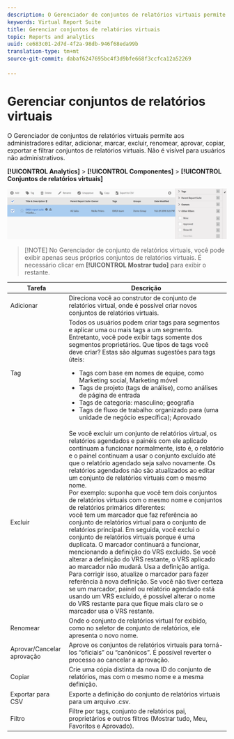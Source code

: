 ```yaml
---
description: O Gerenciador de conjuntos de relatórios virtuais permite aos administradores editar, adicionar, marcar, excluir, renomear, aprovar, copiar, exportar e filtrar conjuntos de relatórios virtuais. Não é visível para usuários não administrativos.
keywords: Virtual Report Suite
title: Gerenciar conjuntos de relatórios virtuais
topic: Reports and analytics
uuid: ce683c01-2d7d-4f2a-98db-946f68eda99b
translation-type: tm+mt
source-git-commit: dabaf6247695bc4f3d9bfe668f3ccfca12a52269

---
```



# Gerenciar conjuntos de relatórios virtuais

O Gerenciador de conjuntos de relatórios virtuais permite aos administradores editar, adicionar, marcar, excluir, renomear, aprovar, copiar, exportar e filtrar conjuntos de relatórios virtuais. Não é visível para usuários não administrativos.

**[!UICONTROL Analytics]** > **[!UICONTROL Componentes]** > **[!UICONTROL Conjuntos de relatórios virtuais]**

![](assets/vrs-manage.png)

>[!NOTE] No Gerenciador de conjunto de relatórios virtuais, você pode exibir apenas seus próprios conjuntos de relatórios virtuais. É necessário clicar em **[!UICONTROL Mostrar tudo]** para exibir o restante.

| Tarefa | Descrição |
|--- |--- |
| Adicionar | Direciona você ao construtor de conjunto de relatórios virtual, onde é possível criar novos conjuntos de relatórios virtuais. |
| Tag | Todos os usuários podem criar tags para segmentos e aplicar uma ou mais tags a um segmento. Entretanto, você pode exibir tags somente dos segmentos proprietários. Que tipos de tags você deve criar? Estas são algumas sugestões para tags úteis:<ul><li>Tags com base em nomes de equipe, como Marketing social, Marketing móvel</li><li>Tags de projeto (tags de análise), como análises de página de entrada</li><li>Tags de categoria: masculino; geografia</li><li>Tags de fluxo de trabalho: organizado para (uma unidade de negócio específica); Aprovado</li></ul> |
| Excluir | Se você excluir um conjunto de relatórios virtual, os relatórios agendados e painéis com ele aplicado continuam a funcionar normalmente, isto é, o relatório e o painel continuam a usar o conjunto excluído até que o relatório agendado seja salvo novamente.  Os relatórios agendados não são atualizados ao editar um conjunto de relatórios virtuais com o mesmo nome.<br>Por exemplo: suponha que você tem dois conjuntos de relatórios virtuais com o mesmo nome e conjuntos de relatórios primários diferentes:<br>você tem um marcador que faz referência ao conjunto de relatórios virtual para o conjunto de relatórios principal. Em seguida, você exclui o conjunto de relatórios virtuais porque é uma duplicata. O marcador continuará a funcionar, mencionando a definição do VRS excluído. Se você alterar a definição do VRS restante, o VRS aplicado ao marcador não mudará. Usa a definição antiga. Para corrigir isso, atualize o marcador para fazer referência à nova definição. Se você não tiver certeza se um marcador, painel ou relatório agendado está usando um VRS excluído, é possível alterar o nome do VRS restante para que fique mais claro se o marcador usa o VRS restante. |
| Renomear | Onde o conjunto de relatórios virtual for exibido, como no seletor de conjunto de relatórios, ele apresenta o novo nome. |
| Aprovar/Cancelar aprovação | Aprove os conjuntos de relatórios virtuais para torná-los “oficiais” ou “canônicos”. É possível reverter o processo ao cancelar a aprovação. |
| Copiar | Crie uma cópia distinta da nova ID do conjunto de relatórios, mas com o mesmo nome e a mesma definição. |
| Exportar para CSV | Exporte a definição do conjunto de relatórios virtuais para um arquivo .csv. |
| Filtro | Filtre por tags, conjunto de relatórios pai, proprietários e outros filtros (Mostrar tudo, Meu, Favoritos e Aprovado). |
